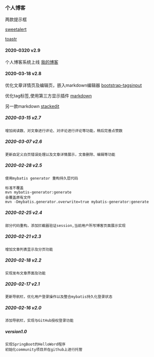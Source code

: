 ### 个人博客

两款提示框

[sweetalert](https://sweetalert.js.org/)

[toastr](https://codeseven.github.io/toastr/)

#### 2020-0320 v2.9
个人博客系统上线
[我的博客](http://117.50.105.238)

#### 2020-03-18 v2.8
优化文章详情页及编辑页，嵌入markdown编辑器
[bootstrap-tagsinput](https://github.com/bootstrap-tagsinput/bootstrap-tagsinput)

优化tag标签,使用第三方显示插件 
[markdown](https://github.com/pandao/editor.md)

另一款markdown
[stackedit](https://benweet.github.io/stackedit.js/)
##### 2020-03-15 v2.7
    增加阅读数、对文章进行评论、对评论进行评论等功能，稍后完善点赞数

##### 2020-03-07 v2.6
    更新自定义白页错误处理以及文章详情展示，文章删除、编辑等功能
##### 2020-02-28 v2.5
    使用mybatis generator 重构持久层代码
    
```
标准不覆盖
mvn mybatis-generator:generate
会覆盖原有文件
mvn -Dmybatis.generator.overwrite=true mybatis-generator:generate
```

##### 2020-02-25 v2.4
    部分代码重构，添加拦截器验证session,当前用户所写博客页面展示实现

##### 2020-02-21 v2.3
    增加文章列表显示及分页功能

##### 2020-02-18 v2.2
    实现发布文章界面及功能

##### 2020-02-17  v2.1
    更新导航栏，优化用户登录操作以及整合mybatis持久化登录状态
    
##### 2020-02-16 v2.0
    添加导航栏，实现与GitHub授权登录功能

##### version1.0
    实现SpringBoot的HelloWord程序
    初始化community项目并在github上进行托管
